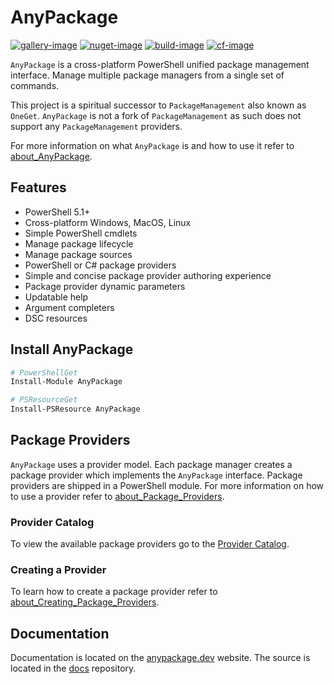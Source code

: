 
# AnyPackage

[![gallery-image]][gallery-site]
[![nuget-image]][nuget-site]
[![build-image]][build-site]
[![cf-image]][cf-site]

[gallery-image]: https://img.shields.io/powershellgallery/dt/AnyPackage?logo=powershell
[nuget-image]: https://img.shields.io/nuget/dt/AnyPackage?logo=nuget
[build-image]: https://img.shields.io/github/actions/workflow/status/anypackage/anypackage/ci.yml
[cf-image]: https://img.shields.io/codefactor/grade/github/anypackage/anypackage
[gallery-site]: https://www.powershellgallery.com/packages/AnyPackage
[nuget-site]: https://www.nuget.org/packages/AnyPackage
[build-site]: https://github.com/anypackage/anypackage/actions/workflows/ci.yml
[cf-site]: https://www.codefactor.io/repository/github/anypackage/anypackage

`AnyPackage` is a cross-platform PowerShell unified package management interface.
Manage multiple package managers from a single set of commands.

This project is a spiritual successor to `PackageManagement` also known as `OneGet`.
`AnyPackage` is not a fork of `PackageManagement` as such does not support any `PackageManagement` providers.

For more information on what `AnyPackage` is and how to use it refer to [about_AnyPackage](https://anypackage.dev/docs/reference/about_AnyPackage).

## Features

- PowerShell 5.1+
- Cross-platform Windows, MacOS, Linux
- Simple PowerShell cmdlets
- Manage package lifecycle
- Manage package sources
- PowerShell or C# package providers
- Simple and concise package provider authoring experience
- Package provider dynamic parameters
- Updatable help
- Argument completers
- DSC resources

## Install AnyPackage

```powershell
# PowerShellGet
Install-Module AnyPackage

# PSResourceGet
Install-PSResource AnyPackage

```

## Package Providers

`AnyPackage` uses a provider model.
Each package manager creates a package provider which implements the `AnyPackage` interface.
Package providers are shipped in a PowerShell module. For more information on how to use a provider refer to [about_Package_Providers](https://anypackage.dev/docs/reference/about_Package_Providers).

### Provider Catalog

To view the available package providers go to the [Provider Catalog](https://anypackage.dev/docs/provider-catalog).

### Creating a Provider

To learn how to create a package provider refer to [about_Creating_Package_Providers](https://anypackage.dev/docs/reference/about_Creating_Package_Providers).

## Documentation

Documentation is located on the [anypackage.dev](https://anypackage.dev) website.
The source is located in the [docs](https://github.com/anypackage/docs) repository.
